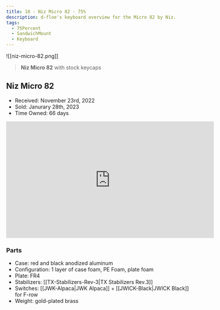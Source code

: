 ```yaml
---
title: 18 - Niz Micro 82 - 75%
description: d-floe's keyboard overview for the Micro 82 by Niz.
tags:
  - 75Percent
  - SandwichMount
  - Keyboard
---
```


![[niz-micro-82.png]]

> **Niz Micro 82** with stock keycaps

## Niz Micro 82

- Received: November 23rd, 2022
- Sold: Janurary 28th, 2023
- Time Owned: 66 days

<iframe width="560" height="315" src="https://www.youtube-nocookie.com/embed/Z_3KvIWP6Is" title="YouTube video player" frameborder="0" allow="accelerometer; autoplay; clipboard-write; encrypted-media; gyroscope; picture-in-picture; web-share" allowfullscreen></iframe>

### Parts

- Case: red and black anodized aluminum
- Configuration: 1 layer of case foam, PE Foam, plate foam
- Plate: FR4
- Stabilizers: [[TX-Stabilizers-Rev-3|TX Stabilizers Rev.3]]
- Switches: [[JWK-Alpaca|JWK Alpaca]] + [[JWICK-Black|JWICK Black]] for F-row
- Weight: gold-plated brass
